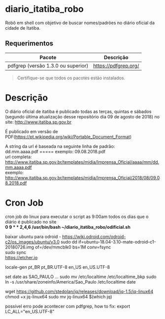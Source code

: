 # diario_itatiba_robo
Robô em shell com objetivo de buscar nomes/padrões no diário oficial da cidade de Itatiba.  

## Requerimentos  

|Pacote| Descrição|  
|---------|--------------|  
|pdfgrep (versão 1.3.0 ou superior)|https://pdfgrep.org/|  
> Certifique-se que todos os pacotes estão instalados.    

# Descrição  
O diário oficial de itatiba é publicado todas as terças, quintas e sábados (segundo última atualização desse repositório dia 09 de agosto de 2018) no site: http://www.itatiba.sp.gov.br  

É publicado em versão de PDF(https://pt.wikipedia.org/wiki/Portable_Document_Format)  

A string da url é baseada na seguinte linha de padrão:  
dd.mm.aaaa.pdf ===== exemplo: 09.08.2018.pdf  
url completa:  
http://www.itatiba.sp.gov.br/templates/midia/Imprensa_Oficial/aaaa/mm/dd.mm.aaaa.pdf  
exemplo: http://www.itatiba.sp.gov.br/templates/midia/Imprensa_Oficial/2018/08/09.08.2018.pdf  

# Cron Job  
cron job do linux para executar o script as 9:00am todos os dias que o diário é publicado no site  
**0 9 * * 2,4,6 /usr/bin/bash ~/diario_itatiba_robo/odificial.sh**  

baixar ubuntu para odroid - https://wiki.odroid.com/odroid-c2/os_images/ubuntu/v3.0
sudo dd if=ubuntu-18.04-3.10-mate-odroid-c1-20180726.img of=/dev/mmcblk0 bs=1M conv=fsync  
sudo sync  
https://etcher.io  

locale-gen pt_BR pt_BR.UTF-8 en_US en_US.UTF-8  

set date as SAO_PAULO ...
sudo mv /etc/localtime /etc/localtime_bkp
sudo ln -s /usr/share/zoneinfo/America/Sao_Paulo /etc/localtime 
date  

wget https://github.com/stedolan/jq/releases/download/jq-1.5/jq-linux64
chmod +x jq-linux64
sudo mv jq-linux64 $(which jq)

possível erro pode acontecer com pdfgrep, how to fix:
export LC_ALL="en_US.UTF-8"
